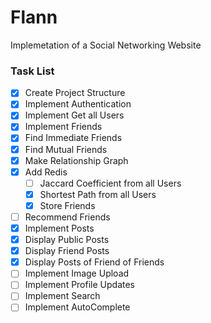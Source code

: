 # Flann
Implemetation of a Social Networking Website

### Task List
- [X] Create Project Structure
- [X] Implement Authentication
- [X] Implement Get all Users
- [X] Implement Friends
- [X] Find Immediate Friends
- [X] Find Mutual Friends
- [X] Make Relationship Graph
- [X] Add Redis 
  - [ ] Jaccard Coefficient from all Users
  - [X] Shortest Path from all Users
  - [X] Store Friends 
- [ ] Recommend Friends
- [X] Implement Posts
- [X] Display Public Posts
- [X] Display Friend Posts
- [X] Display Posts of Friend of Friends
- [ ] Implement Image Upload
- [ ] Implement Profile Updates
- [ ] Implement Search
- [ ] Implement AutoComplete